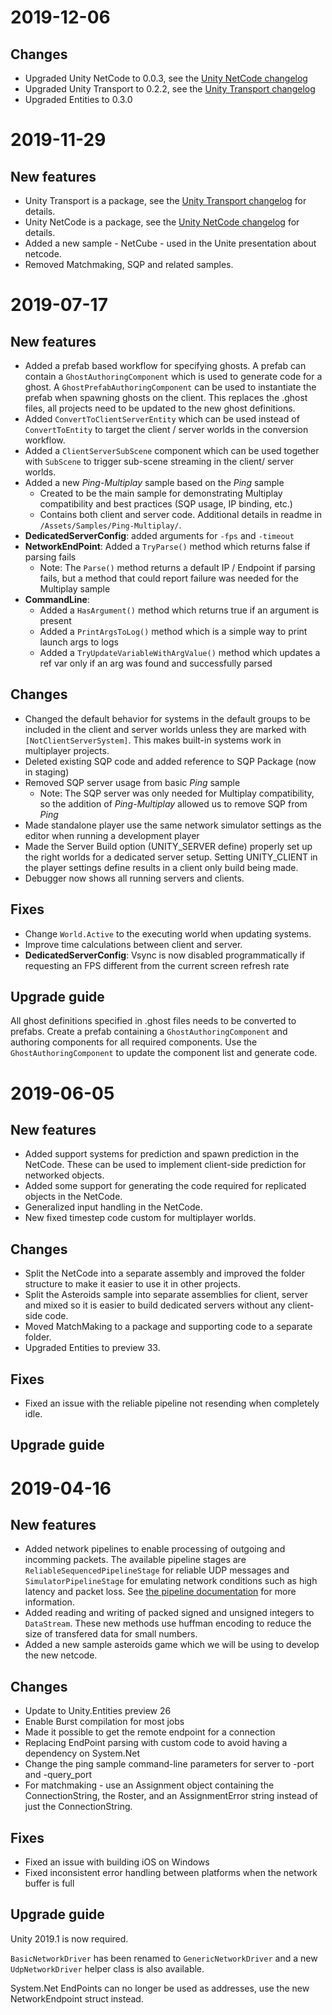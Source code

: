 # 2019-12-06
## Changes
* Upgraded Unity NetCode to 0.0.3, see the [Unity NetCode changelog](https://docs.unity3d.com/Packages/com.unity.netcode@0.0/changelog/CHANGELOG.html)
* Upgraded Unity Transport to 0.2.2, see the [Unity Transport changelog](https://docs.unity3d.com/Packages/com.unity.transport@0.2/changelog/CHANGELOG.html)
* Upgraded Entities to 0.3.0

# 2019-11-29
## New features
* Unity Transport is a package, see the [Unity Transport changelog](https://docs.unity3d.com/Packages/com.unity.transport@0.2/changelog/CHANGELOG.html) for details.
* Unity NetCode is a package, see the [Unity NetCode changelog](https://docs.unity3d.com/Packages/com.unity.netcode@0.0/changelog/CHANGELOG.html) for details.
* Added a new sample - NetCube - used in the Unite presentation about netcode.
* Removed Matchmaking, SQP and related samples.

# 2019-07-17
## New features
* Added a prefab based workflow for specifying ghosts. A prefab can contain a `GhostAuthoringComponent` which is used to generate code for a ghost. A `GhostPrefabAuthoringComponent` can be used to instantiate the prefab when spawning ghosts on the client. This replaces the .ghost files, all projects need to be updated to the new ghost definitions.
* Added `ConvertToClientServerEntity` which can be used instead of `ConvertToEntity` to target the client / server worlds in the conversion workflow.
* Added a `ClientServerSubScene` component which can be used together with `SubScene` to trigger sub-scene streaming in the client/ server worlds.
* Added a new *Ping-Multiplay* sample based on the *Ping* sample
    * Created to be the main sample for demonstrating Multiplay compatibility and best practices (SQP usage, IP binding, etc.)
    * Contains both client and server code.  Additional details in readme in `/Assets/Samples/Ping-Multiplay/`.
* **DedicatedServerConfig**: added arguments for `-fps` and `-timeout`
* **NetworkEndPoint**: Added a `TryParse()` method which returns false if parsing fails
    * Note: The `Parse()` method returns a default IP / Endpoint if parsing fails, but a method that could report failure was needed for the Multiplay sample
* **CommandLine**:
    * Added a `HasArgument()` method which returns true if an argument is present
    * Added a `PrintArgsToLog()` method which is a simple way to print launch args to logs
    * Added a `TryUpdateVariableWithArgValue()` method which updates a ref var only if an arg was found and successfully parsed

## Changes
* Changed the default behavior for systems in the default groups to be included in the client and server worlds unless they are marked with `[NotClientServerSystem]`. This makes built-in systems work in multiplayer projects.
* Deleted existing SQP code and added reference to SQP Package (now in staging)
* Removed SQP server usage from basic *Ping* sample
    * Note: The SQP server was only needed for Multiplay compatibility, so the addition of *Ping-Multiplay* allowed us to remove SQP from *Ping*
* Made standalone player use the same network simulator settings as the editor when running a development player
* Made the Server Build option (UNITY_SERVER define) properly set up the right worlds for a dedicated server setup. Setting UNITY_CLIENT in the player settings define results in a client only build being made.
* Debugger now shows all running servers and clients.

## Fixes
* Change `World.Active` to the executing world when updating systems.
* Improve time calculations between client and server.
* **DedicatedServerConfig**: Vsync is now disabled programmatically if requesting an FPS different from the current screen refresh rate
## Upgrade guide
All ghost definitions specified in .ghost files needs to be converted to prefabs. Create a prefab containing a `GhostAuthoringComponent` and authoring components for all required components. Use the `GhostAuthoringComponent` to update the component list and generate code.

# 2019-06-05
## New features
* Added support systems for prediction and spawn prediction in the NetCode. These can be used to implement client-side prediction for networked objects.
* Added some support for generating the code required for replicated objects in the NetCode.
* Generalized input handling in the NetCode.
* New fixed timestep code custom for multiplayer worlds.
## Changes
* Split the NetCode into a separate assembly and improved the folder structure to make it easier to use it in other projects.
* Split the Asteroids sample into separate assemblies for client, server and mixed so it is easier to build dedicated servers without any client-side code.
* Moved MatchMaking to a package and supporting code to a separate folder.
* Upgraded Entities to preview 33.
## Fixes
* Fixed an issue with the reliable pipeline not resending when completely idle.
## Upgrade guide

# 2019-04-16
## New features
* Added network pipelines to enable processing of outgoing and incomming packets. The available pipeline stages are `ReliableSequencedPipelineStage` for reliable UDP messages and `SimulatorPipelineStage` for emulating network conditions such as high latency and packet loss. See [the pipeline documentation](com.unity.transport/Documentation~/pipelines-usage.md) for more information.
* Added reading and writing of packed signed and unsigned integers to `DataStream`. These new methods use huffman encoding to reduce the size of transfered data for small numbers.
* Added a new sample asteroids game which we will be using to develop the new netcode.
## Changes
* Update to Unity.Entities preview 26
* Enable Burst compilation for most jobs
* Made it possible to get the remote endpoint for a connection
* Replacing EndPoint parsing with custom code to avoid having a dependency on System.Net
* Change the ping sample command-line parameters for server to -port and -query_port
* For matchmaking - use an Assignment object containing the ConnectionString, the Roster, and an AssignmentError string instead of just the ConnectionString.
## Fixes
* Fixed an issue with building iOS on Windows
* Fixed inconsistent error handling between platforms when the network buffer is full
## Upgrade guide
Unity 2019.1 is now required.

`BasicNetworkDriver` has been renamed to `GenericNetworkDriver` and a new `UdpNetworkDriver` helper class is also available.

System.Net EndPoints can no longer be used as addresses, use the new NetworkEndpoint struct instead.